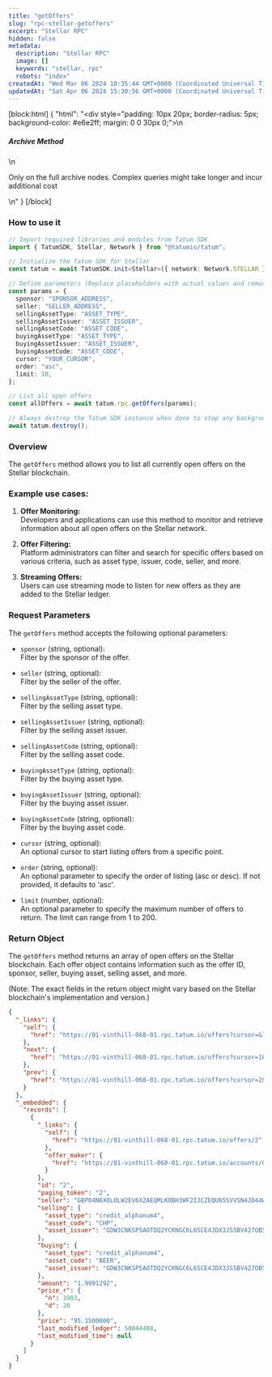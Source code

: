```yaml
---
title: "getOffers"
slug: "rpc-stellar-getoffers"
excerpt: "Stellar RPC"
hidden: false
metadata: 
  description: "Stellar RPC"
  image: []
  keywords: "stellar, rpc"
  robots: "index"
createdAt: "Wed Mar 06 2024 10:35:44 GMT+0000 (Coordinated Universal Time)"
updatedAt: "Sat Apr 06 2024 15:30:56 GMT+0000 (Coordinated Universal Time)"
---
```

[block:html]
{
  "html": "<div style=\"padding: 10px 20px; border-radius: 5px; background-color: #e6e2ff; margin: 0 0 30px 0;\">\n  <h5>Archive Method</h5>\n  <p>Only on the full archive nodes. Complex queries might take longer and incur additional cost</p>\n</div>"
}
[/block]


### How to use it

```typescript
// Import required libraries and modules from Tatum SDK
import { TatumSDK, Stellar, Network } from "@tatumio/tatum";

// Initialize the Tatum SDK for Stellar
const tatum = await TatumSDK.init<Stellar>({ network: Network.STELLAR });

// Define parameters (Replace placeholders with actual values and remove redundant)
const params = {
  sponsor: "SPONSOR_ADDRESS",
  seller: "SELLER_ADDRESS",
  sellingAssetType: "ASSET_TYPE",
  sellingAssetIssuer: "ASSET_ISSUER",
  sellingAssetCode: "ASSET_CODE",
  buyingAssetType: "ASSET_TYPE",
  buyingAssetIssuer: "ASSET_ISSUER",
  buyingAssetCode: "ASSET_CODE",
  cursor: "YOUR_CURSOR",
  order: "asc",
  limit: 10,
};

// List all open offers
const allOffers = await tatum.rpc.getOffers(params);

// Always destroy the Tatum SDK instance when done to stop any background processes
await tatum.destroy();
```

### Overview

The `getOffers` method allows you to list all currently open offers on the Stellar blockchain.

### Example use cases:

1. **Offer Monitoring:**  
   Developers and applications can use this method to monitor and retrieve information about all open offers on the Stellar network.

2. **Offer Filtering:**  
   Platform administrators can filter and search for specific offers based on various criteria, such as asset type, issuer, code, seller, and more.

3. **Streaming Offers:**  
   Users can use streaming mode to listen for new offers as they are added to the Stellar ledger.

### Request Parameters

The `getOffers` method accepts the following optional parameters:

- `sponsor` (string, optional):  
  Filter by the sponsor of the offer.

- `seller` (string, optional):  
  Filter by the seller of the offer.

- `sellingAssetType` (string, optional):  
  Filter by the selling asset type.

- `sellingAssetIssuer` (string, optional):  
  Filter by the selling asset issuer.

- `sellingAssetCode` (string, optional):  
  Filter by the selling asset code.

- `buyingAssetType` (string, optional):  
  Filter by the buying asset type.

- `buyingAssetIssuer` (string, optional):  
  Filter by the buying asset issuer.

- `buyingAssetCode` (string, optional):  
  Filter by the buying asset code.

- `cursor` (string, optional):  
  An optional cursor to start listing offers from a specific point.

- `order` (string, optional):  
  An optional parameter to specify the order of listing (asc or desc). If not provided, it defaults to 'asc'.

- `limit` (number, optional):  
  An optional parameter to specify the maximum number of offers to return. The limit can range from 1 to 200.

### Return Object

The `getOffers` method returns an array of open offers on the Stellar blockchain. Each offer object contains information such as the offer ID, sponsor, seller, buying asset, selling asset, and more.

(Note: The exact fields in the return object might vary based on the Stellar blockchain's implementation and version.)

```json
{
  "_links": {
    "self": {
      "href": "https://01-vinthill-068-01.rpc.tatum.io/offers?cursor=&limit=10&order=asc"
    },
    "next": {
      "href": "https://01-vinthill-068-01.rpc.tatum.io/offers?cursor=1848&limit=10&order=asc"
    },
    "prev": {
      "href": "https://01-vinthill-068-01.rpc.tatum.io/offers?cursor=2&limit=10&order=desc"
    }
  },
  "_embedded": {
    "records": [
      {
        "_links": {
          "self": {
            "href": "https://01-vinthill-068-01.rpc.tatum.io/offers/2"
          },
          "offer_maker": {
            "href": "https://01-vinthill-068-01.rpc.tatum.io/accounts/GBPO4N6XOLOLW2EV6X2AEQMLKOBH3WF2IJCZEQU65SVVSN4JD44WORKD"
          }
        },
        "id": "2",
        "paging_token": "2",
        "seller": "GBPO4N6XOLOLW2EV6X2AEQMLKOBH3WF2IJCZEQU65SVVSN4JD44WORKD",
        "selling": {
          "asset_type": "credit_alphanum4",
          "asset_code": "CHP",
          "asset_issuer": "GDW3CNKSP5AOTDQ2YCKNGC6L65CE4JDX3JS5BV427OB54HCF2J4PUEVG"
        },
        "buying": {
          "asset_type": "credit_alphanum4",
          "asset_code": "BEER",
          "asset_issuer": "GDW3CNKSP5AOTDQ2YCKNGC6L65CE4JDX3JS5BV427OB54HCF2J4PUEVG"
        },
        "amount": "1.9991292",
        "price_r": {
          "n": 1903,
          "d": 20
        },
        "price": "95.1500000",
        "last_modified_ledger": 50044488,
        "last_modified_time": null
      }
    ]
  }
}
```
